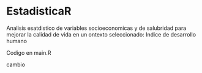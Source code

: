 # EstadisticaR
Analisis esatdistico de variables socioeconomicas y de salubridad para mejorar la calidad de vida en un ontexto seleccionado: Indice de desarrollo humano

Codigo en main.R

cambio
